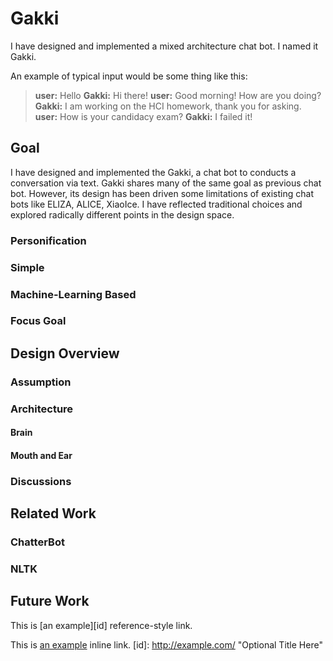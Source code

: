 # Gakki

I have designed and implemented a mixed architecture chat bot. I named it Gakki.

An example of typical input would be some thing like this:

> **user:** Hello
> **Gakki:** Hi there!
> **user:** Good morning! How are you doing?
> **Gakki:** I am working on the HCI homework, thank you for asking.
> **user:** How is your candidacy exam?
> **Gakki:** I failed it!

## Goal
I have designed and implemented the Gakki, a chat bot to conducts a conversation via text.
Gakki shares many of the same goal as previous chat bot. However, its design has been driven
some limitations of existing chat bots like ELIZA, ALICE, XiaoIce. I have reflected traditional
choices and explored radically different points in the design space.
### Personification

### Simple
### Machine-Learning Based
### Focus Goal

## Design Overview
### Assumption
### Architecture
#### Brain
#### Mouth and Ear
### Discussions

## Related Work
### ChatterBot
### NLTK
## Future Work
This is [an example][id] reference-style link.

This is [an example](http://example.com/ "Title") inline link.
[id]: http://example.com/  "Optional Title Here"